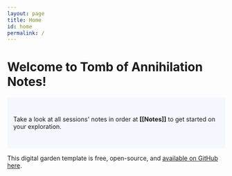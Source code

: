 ```yaml
---
layout: page
title: Home
id: home
permalink: /
---
```


# Welcome to Tomb of Annihilation Notes!

<p style="padding: 3em 1em; background: #f5f7ff; border-radius: 4px;">
  Take a look at all sessions' notes in order at <span style="font-weight: bold">[[Notes]]</span> to get started on your exploration.
</p>

This digital garden template is free, open-source, and [available on GitHub here](https://github.com/maximevaillancourt/digital-garden-jekyll-template).

<style>
  .wrapper {
    max-width: 46em;
  }
</style>
